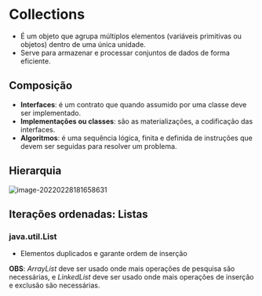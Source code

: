 # Collections 

+ É um objeto que agrupa múltiplos elementos (variáveis primitivas ou objetos) dentro de uma única unidade.
+ Serve para armazenar e processar conjuntos de dados de forma eficiente.



## Composição 

+ **Interfaces**: é um contrato que quando assumido por uma classe deve ser implementado.
+ **Implementações ou classes**: são as materializações, a codificação das interfaces.
+ **Algoritmos**: é uma sequência lógica, finita e definida de instruções que devem ser seguidas para resolver um problema.



## Hierarquia 

![image-20220228181658631](C:\Users\Raquel\AppData\Roaming\Typora\typora-user-images\image-20220228181658631.png)



## Iterações ordenadas: Listas

### java.util.List

+ Elementos duplicados e garante ordem de inserção 

**OBS**: *ArrayList* deve ser usado onde mais operações de pesquisa são necessárias, e *LinkedList* deve ser usado onde mais operações de inserção e exclusão são necessárias.
